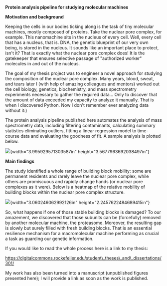 **Protein analysis pipeline for studying molecular machines**

**Motivation and background**

Keeping the cells in our bodies ticking along is the task of tiny
molecular machines, mostly composed of proteins. Take the nuclear pore
complex, for example. This nanomachine sits in the nucleus of every
cell. Well, every cell that has a nucleus, that is. DNA, the genetic
blueprint of our very own being, is stored in the nucleus. It sounds
like an important place to protect, isn\'t it? That is exactly what the
nuclear pore complex does! It is the gatekeeper that ensures selective
passage of "authorized worker" molecules in and out of the nucleus. 

The goal of my thesis project was to engineer a novel approach for
studying the composition of the nuclear pore complex. Many years, blood,
sweat, and tears later I (with help of amazing colleagues and mentors)
worked out the cell biology, genetics, biochemistry, and mass
spectrometry experiments necessary to gather the required data... Only
to discover that the amount of data exceeded my capacity to analyze it
manually. That is when I discovered Python. Now I don't remember ever
analyzing data without it:)

The protein analysis pipeline published here automates the analysis of
mass spectrometry data, including filtering contaminants, calculating
summary statistics eliminating outliers, fitting a linear regression
model to time-course data and evaluating the goodness of fit. A sample
analysis is plotted below.

![](media/image1.png){width="3.995929571303587in"
height="3.5677963692038497in"}

**Main findings**

The study identified a whole range of building block mobility: some are
permanent residents and rarely leave the nuclear pore complex, while
others are promiscuous and rapidly change hands (or nuclear pore
complexes as it were). Below is a heatmap of the relative mobility of
building blocks within the nuclear pore complex structure.

![](media/image2.png){width="3.060246062992126in"
height="2.2457622484689415in"}

So, what happens if one of those stable building blocks is damaged? To
our amazement, we discovered that those subunits can be (forcefully)
removed by another molecular machine, the proteasome. Moreover, the
resulting gap is slowly but surely filled with fresh building blocks.
That is an essential resilience mechanism for a macromolecular machine
performing as crucial a task as guarding our genetic information.

If you would like to read the whole process here is a link to my thesis:

https://digitalcommons.rockefeller.edu/student\_theses\_and\_dissertations/301/

My work has also been turned into a manuscript (unpublished figures
presented here); I will provide a link as soon as the work is published.
